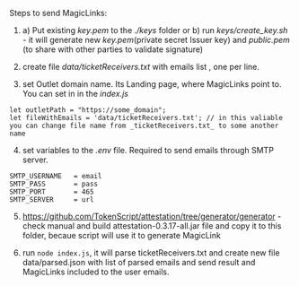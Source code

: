 Steps to send MagicLinks:

1.  a) Put existing _key.pem_ to the _./keys_ folder 
    or
    b) run _keys/create_key.sh_ - it will generate new _key.pem_(private secret Issuer key) and _public.pem_ (to share with other parties to validate signature)

2.  create file _data/ticketReceivers.txt_ with emails list , one per line.

3.  set Outlet domain name. Its Landing page, where MagicLinks point to. You can set in in the _index.js_

```
let outletPath = "https://some_domain";
let fileWithEmails = 'data/ticketReceivers.txt'; // in this valiable you can change file name from _ticketReceivers.txt_ to some another name
```

4.  set variables to the _.env_ file. Required to send emails through SMTP server.

```
SMTP_USERNAME   = email
SMTP_PASS       = pass
SMTP_PORT       = 465
SMTP_SERVER     = url
```

5.  https://github.com/TokenScript/attestation/tree/generator/generator - check manual and build attestation-0.3.17-all.jar file and copy it to this folder, becaue script will use it to generate MagicLink

6.  run ```node index.js```, it will parse ticketReceivers.txt and create new file data/parsed.json with list of parsed emails and send result and MagicLinks included to the user emails.

